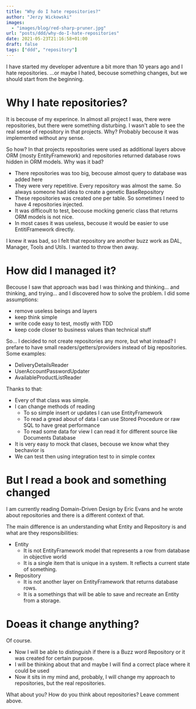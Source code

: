 ```yaml
---
title: "Why do I hate repositories?"
author: "Jerzy Wickowski"
images:
  - "images/blog/red-sharp-pruner.jpg"
url: "posts/ddd/why-do-I-hate-repositories"
date: 2021-05-23T21:16:58+01:00
draft: false
tags: ["ddd", "repository"]
---
```


I have started my developer adventure a bit more than 10 years ago and I hate repositories. ...or maybe I hated, becouse something changes, but we should start from the beginning.

# Why I hate repositories?
It is becouse of my experince. In almost all project I was, there were repositories, but there were something disturbing. I wasn't able to see the real sense of repository in that projects. Why? Probably becouse it was implemented without any sense. 

So how? In that projects repositories were used as additional layers above ORM (mosty EntityFramework) and repositories returned database rows hidden in ORM models. Why was it bad?
- There repositories was too big, becouse almost query to database was added here
- They were very repetitive. Every repository was almost the same. So always someone had idea to create a genetic BaseRepository
- These repositories was created one per table. So sometimes I need to have 4 repositories injected.
- It was difficoult to test, becouse mocking generic class that returns ORM models is not nice.
- In most cases it was useless, becouse it would be easier to use EntitiFramework directly.

I knew it was bad, so I felt that repository are another buzz work as DAL, Manager, Tools and Utils. I wanted to throw then away.

# How did I managed it?
Becouse I saw that approach was bad I was thinking and thinking... and thinking, and trying... and I discovered how to solve the problem. I did some assumptions:
- remove useless beings and layers
- keep think simple
- write code easy to test, mostly with TDD
- keep code closer to business values than technical stuff

So... I decided to not create repositories any more, but what instead? I prefare to have small readers/getters/providers instead of big repositories. Some examples:
- DeliveryDetailsReader
- UserAccountPasswordUpdater
- AvailableProductListReader

Thanks to that:
- Every of that class was simple.
- I can change methods of reading
  - To so simple insert or updates I can use EntityFramework
  - To read a gread about of data I can use Stored Procedure or raw SQL to have great performance
  - To read some data for view I can read it for different source like Documents Database
- It is very easy to mock that clases, becouse we know what they bechavior is
- We can test then using integration test to in simple contex


# But I read a book and something changed
I am currently reading Domain-Driven Design by Eric Evans and he wrote about repositories and there is a different context of that. 

The main difference is an understanding what Entity and Repository is and what are they responsibilities:
- Entity
  - It is not EntityFramework model that represents a row from database in objective world
  - It is a single item that is unique in a system. It reflects a current state of something.
- Repository
  - It is not another layer on EntityFramework that returns database rows. 
  - It is a somethings that will be able to save and recreate an Entity from a storage.

# Doeas it change anything?
Of course. 
- Now I will be able to distinguish if there is a Buzz word Repository or it was created for certain purpose.
- I will be thinking about that and maybe I will find a correct place where it could be used
- Now it sits in my mind and, probably, I will change my approach to repositories, but the real repositories. 

What about you? How do you think about repositories? Leave comment above.
